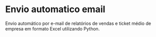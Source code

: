 # Envio automatico email
 Envio automático por e-mail de relatórios de vendas e ticket médio de empresa em formato Excel utilizando Python.
